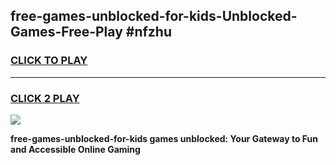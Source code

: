 
## free-games-unblocked-for-kids-Unblocked-Games-Free-Play #nfzhu
<h3>
<a href="https://us.freeplayer.one?title=free-games-unblocked-for-kids&ref=9M">CLICK TO PLAY</a></h3>
<hr>

<h3>
<a href="https://us.freeplayer.one?title=free-games-unblocked-for-kids&ref=9M">CLICK 2 PLAY</a>
  
</h3>

<a href="https://us.freeplayer.one?title=free-games-unblocked-for-kids&ref=9M"><img src="https://clearcache.store/games.png"></a>


**free-games-unblocked-for-kids games unblocked: Your Gateway to Fun and Accessible Online Gaming**
